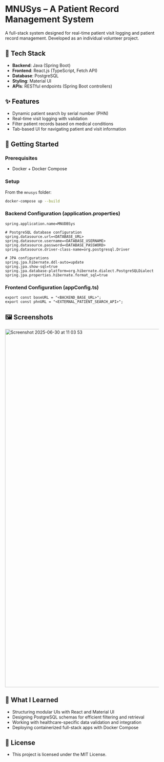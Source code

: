 # MNUSys – A Patient Record Management System

A full-stack system designed for real-time patient visit logging and patient record management. Developed as an individual volunteer project.

## 🔧 Tech Stack

- **Backend**: Java (Spring Boot)
- **Frontend**: React.js (TypeScript, Fetch API)
- **Database**: PostgreSQL
- **Styling**: Material UI
- **APIs**: RESTful endpoints (Spring Boot controllers)

## ✨ Features

- Dynamic patient search by serial number (PHN)
- Real-time visit logging with validation
- Filter patient records based on medical conditions
- Tab-based UI for navigating patient and visit information

## 🚀 Getting Started

### Prerequisites
- Docker + Docker Compose

### Setup
From the `mnusys` folder: 
```bash
docker-compose up --build
```

### Backend Configuration (application.properties)
```env
spring.application.name=MNUDBSys

# PostgreSQL database configuration
spring.datasource.url=<DATABASE_URL>
spring.datasource.username=<DATABASE_USERNAME>
spring.datasource.password=<DATABASE_PASSWORD>
spring.datasource.driver-class-name=org.postgresql.Driver

# JPA configurations
spring.jpa.hibernate.ddl-auto=update
spring.jpa.show-sql=true
spring.jpa.database-platform=org.hibernate.dialect.PostgreSQLDialect
spring.jpa.properties.hibernate.format_sql=true
```

### Frontend Configuration (appConfig.ts)
```env
export const baseURL = "<BACKEND_BASE_URL>";
export const phnURL = "<EXTERNAL_PATIENT_SEARCH_API>";
```

## 🖼️ Screenshots
<img width="1172" alt="Screenshot 2025-06-30 at 11 03 53" src="https://github.com/user-attachments/assets/3ac1383f-991b-43ff-b39d-fecd26447b23" />


## 📌 What I Learned

- Structuring modular UIs with React and Material UI
- Designing PostgreSQL schemas for efficient filtering and retrieval
- Working with healthcare-specific data validation and integration
- Deploying containerized full-stack apps with Docker Compose

## 📄 License
- This project is licensed under the MIT License.
